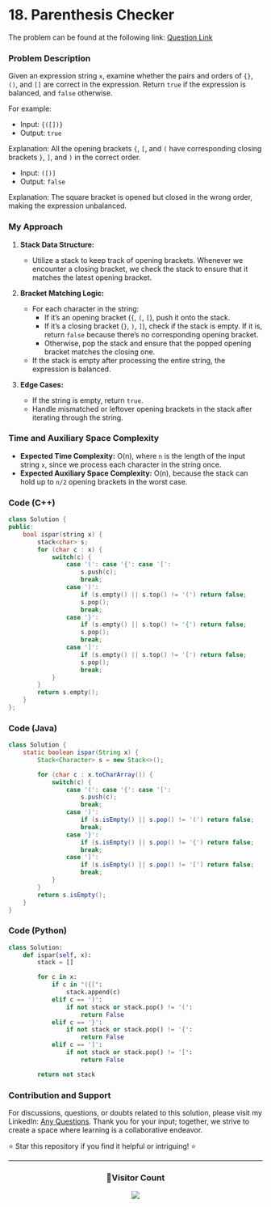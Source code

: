 # **18. Parenthesis Checker**

The problem can be found at the following link: [Question Link](https://www.geeksforgeeks.org/problems/parenthesis-checker2744/1)

### Problem Description

Given an expression string `x`, examine whether the pairs and orders of `{}`, `()`, and `[]` are correct in the expression. Return `true` if the expression is balanced, and `false` otherwise.

For example:

- Input: `{([])}`
- Output: `true`

Explanation: All the opening brackets `{`, `[`, and `(` have corresponding closing brackets `}`, `]`, and `)` in the correct order.

- Input: `([)]`
- Output: `false`

Explanation: The square bracket is opened but closed in the wrong order, making the expression unbalanced.

### My Approach

1. **Stack Data Structure:**

   - Utilize a stack to keep track of opening brackets. Whenever we encounter a closing bracket, we check the stack to ensure that it matches the latest opening bracket.

2. **Bracket Matching Logic:**

   - For each character in the string:
     - If it’s an opening bracket (`{`, `(`, `[`), push it onto the stack.
     - If it’s a closing bracket (`}`, `)`, `]`), check if the stack is empty. If it is, return `false` because there’s no corresponding opening bracket.
     - Otherwise, pop the stack and ensure that the popped opening bracket matches the closing one.
   - If the stack is empty after processing the entire string, the expression is balanced.

3. **Edge Cases:**
   - If the string is empty, return `true`.
   - Handle mismatched or leftover opening brackets in the stack after iterating through the string.

### Time and Auxiliary Space Complexity

- **Expected Time Complexity:** O(n), where `n` is the length of the input string `x`, since we process each character in the string once.
- **Expected Auxiliary Space Complexity:** O(n), because the stack can hold up to `n/2` opening brackets in the worst case.

### Code (C++)

```cpp
class Solution {
public:
    bool ispar(string x) {
        stack<char> s;
        for (char c : x) {
            switch(c) {
                case '(': case '{': case '[':
                    s.push(c);
                    break;
                case ')':
                    if (s.empty() || s.top() != '(') return false;
                    s.pop();
                    break;
                case '}':
                    if (s.empty() || s.top() != '{') return false;
                    s.pop();
                    break;
                case ']':
                    if (s.empty() || s.top() != '[') return false;
                    s.pop();
                    break;
            }
        }
        return s.empty();
    }
};
```

### Code (Java)

```java
class Solution {
    static boolean ispar(String x) {
        Stack<Character> s = new Stack<>();

        for (char c : x.toCharArray()) {
            switch(c) {
                case '(': case '{': case '[':
                    s.push(c);
                    break;
                case ')':
                    if (s.isEmpty() || s.pop() != '(') return false;
                    break;
                case '}':
                    if (s.isEmpty() || s.pop() != '{') return false;
                    break;
                case ']':
                    if (s.isEmpty() || s.pop() != '[') return false;
                    break;
            }
        }
        return s.isEmpty();
    }
}
```

### Code (Python)

```python
class Solution:
    def ispar(self, x):
        stack = []

        for c in x:
            if c in "({[":
                stack.append(c)
            elif c == ')':
                if not stack or stack.pop() != '(':
                    return False
            elif c == '}':
                if not stack or stack.pop() != '{':
                    return False
            elif c == ']':
                if not stack or stack.pop() != '[':
                    return False

        return not stack
```

### Contribution and Support

For discussions, questions, or doubts related to this solution, please visit my LinkedIn: [Any Questions](https://www.linkedin.com/in/patel-hetkumar-sandipbhai-8b110525a/). Thank you for your input; together, we strive to create a space where learning is a collaborative endeavor.

⭐ Star this repository if you find it helpful or intriguing! ⭐

---

<div align=center>
  <h3><b>📍Visitor Count</b></h3>
</div>

<p align="center">
  <img src="https://visitor-badge.laobi.icu/badge?page_id=Hunterdii.GeeksforGeeks-POTD" />
</p>

